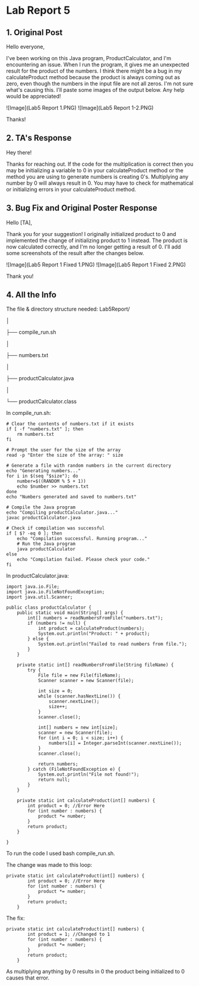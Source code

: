 # Lab Report 5
## 1. Original Post

Hello everyone,

I've been working on this Java program, ProductCalculator, and I'm encountering an issue.
When I run the program, it gives me an unexpected result for the product of the numbers.
I think there might be a bug in my calculateProduct method because the product is always coming out as zero, even though the numbers in the input file are not all zeros.
I'm not sure what's causing this. I'll paste some images of the output below. Any help would be appreciated!

![Image](Lab5 Report 1.PNG)
![Image](Lab5 Report 1-2.PNG) 

Thanks!

## 2. TA's Response

Hey there!

Thanks for reaching out. If the code for the multiplication is correct then you may be initializing a variable to 0 in your calculateProduct method or the method you are using to generate numbers is creating 0's. 
Multiplying any number by 0 will always result in 0. You may have to check for mathematical or initializing errors in your calculateProduct method.

## 3. Bug Fix and Original Poster Response

Hello [TA],

Thank you for your suggestion! I originally initialized product to 0 and implemented the change of initializing product to 1 instead.
The product is now calculated correctly, and I'm no longer getting a result of 0. I'll add some screenshots of the result after the changes below.

![Image](Lab5 Report 1 Fixed 1.PNG)
![Image](Lab5 Report 1 Fixed 2.PNG) 

Thank you!

## 4. All the Info

The file & directory structure needed:
Lab5Report/

  │
  
  ├── compile_run.sh
  
  │
  
  ├── numbers.txt
  
  │
  
  ├── productCalculator.java
  
  │
  
  └── productCalculator.class
  

In compile_run.sh:
```
# Clear the contents of numbers.txt if it exists
if [ -f "numbers.txt" ]; then
    rm numbers.txt
fi

# Prompt the user for the size of the array
read -p "Enter the size of the array: " size

# Generate a file with random numbers in the current directory
echo "Generating numbers..."
for i in $(seq "$size"); do
    number=$((RANDOM % 5 + 1)) 
    echo $number >> numbers.txt
done
echo "Numbers generated and saved to numbers.txt"

# Compile the Java program
echo "Compiling productCalculator.java..."
javac productCalculator.java

# Check if compilation was successful
if [ $? -eq 0 ]; then
    echo "Compilation successful. Running program..."
    # Run the Java program
    java productCalculator
else
    echo "Compilation failed. Please check your code."
fi
```

In productCalculator.java:
```
import java.io.File;
import java.io.FileNotFoundException;
import java.util.Scanner;

public class productCalculator {
    public static void main(String[] args) {
        int[] numbers = readNumbersFromFile("numbers.txt");
        if (numbers != null) {
            int product = calculateProduct(numbers);
            System.out.println("Product: " + product);
        } else {
            System.out.println("Failed to read numbers from file.");
        }
    }

    private static int[] readNumbersFromFile(String fileName) {
        try {
            File file = new File(fileName);
            Scanner scanner = new Scanner(file);

            int size = 0;
            while (scanner.hasNextLine()) {
                scanner.nextLine();
                size++; 
            }
            scanner.close();

            int[] numbers = new int[size];
            scanner = new Scanner(file);
            for (int i = 0; i < size; i++) {
                numbers[i] = Integer.parseInt(scanner.nextLine());
            }
            scanner.close();

            return numbers;
        } catch (FileNotFoundException e) {
            System.out.println("File not found!");
            return null;
        }
    }

    private static int calculateProduct(int[] numbers) {
        int product = 0; //Error Here
        for (int number : numbers) {
            product *= number;
        }
        return product;
    }
    
}
```

To run the code I used bash compile_run.sh.

The change was made to this loop:

```
private static int calculateProduct(int[] numbers) {
        int product = 0; //Error Here
        for (int number : numbers) {
            product *= number;
        }
        return product;
    }
```

The fix:

```
private static int calculateProduct(int[] numbers) {
        int product = 1; //Changed to 1
        for (int number : numbers) {
            product *= number;
        }
        return product;
    }
```
As multiplying anything by 0 results in 0 the product being initialized to 0 causes that error.
